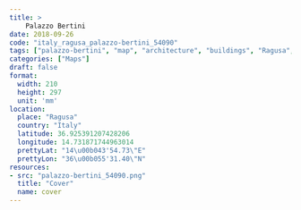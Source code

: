 ```yaml
---
title: > 
    Palazzo Bertini
date: 2018-09-26
code: "italy_ragusa_palazzo-bertini_54090"
tags: ["palazzo-bertini", "map", "architecture", "buildings", "Ragusa", "Italy"]
categories: ["Maps"]
draft: false
format:
  width: 210
  height: 297
  unit: 'mm'
location:
  place: "Ragusa"
  country: "Italy"
  latitude: 36.925391207428206
  longitude: 14.731871744963014
  prettyLat: "14\u00b043'54.73\"E"
  prettyLon: "36\u00b055'31.40\"N"
resources:
- src: "palazzo-bertini_54090.png"
  title: "Cover"
  name: cover
---
```

